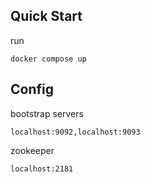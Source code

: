 ## Quick Start

run 
```commandline
docker compose up
```

## Config

bootstrap servers
```commandline
localhost:9092,localhost:9093
```

zookeeper
```commandline
localhost:2181
```